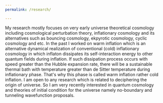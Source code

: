 ```yaml
---
permalink: /research/

---
```


My research mostly focuses on very early universe theoretical cosmology including cosmological perturbation theory, inflationary cosmology and its alternatives such as bouncing cosmology, ekpyrotic cosmology, cyclic cosmology and etc. In the past I worked on warm inflation which is an alternative dynamical realization of conventional (cold) inflationary cosmology in which inflaton dissipates its self-interaction energy to other quantum fields during inflation. If such dissipation process occurs with speed greater than the Hubble expansion rate, there will be a sustainable thermal bath with temperature greater than de Sitter temperature during inflationary phase. That's why this phase is called warm inflation rather cold inflation. I am open to any research which is related to deciphering the origin of universe. So I am very recently interested in quantum cosmology and theories of initial condition for the universe namely no-boundary and tunneling wavefunction proposals. 
